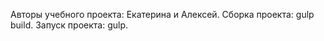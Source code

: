 Авторы учебного проекта: Екатерина и Алексей.
 Сборка проекта: gulp build.
  Запуск проекта: gulp.  





